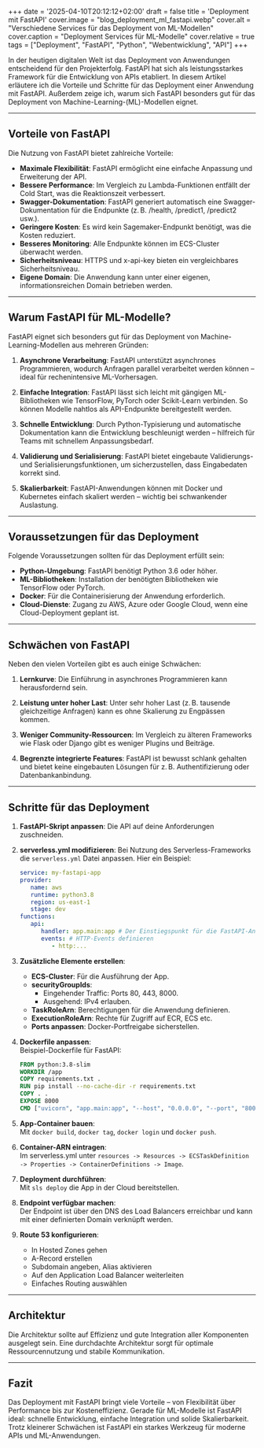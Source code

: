 +++
date = '2025-04-10T20:12:12+02:00'
draft = false
title = 'Deployment mit FastAPI'
cover.image = "blog_deployment_ml_fastapi.webp"
cover.alt = "Verschiedene Services für das Deployment von ML-Modellen"
cover.caption = "Deployment Services für ML-Modelle"
cover.relative = true
tags = ["Deployment", "FastAPI", "Python", "Webentwicklung", "API"]
+++

In der heutigen digitalen Welt ist das Deployment von Anwendungen entscheidend für den Projekterfolg. FastAPI hat sich als leistungsstarkes Framework für die Entwicklung von APIs etabliert. In diesem Artikel erläutere ich die Vorteile und Schritte für das Deployment einer Anwendung mit FastAPI. Außerdem zeige ich, warum sich FastAPI besonders gut für das Deployment von Machine-Learning-(ML)-Modellen eignet.

---

## Vorteile von FastAPI

Die Nutzung von FastAPI bietet zahlreiche Vorteile:

- **Maximale Flexibilität**: FastAPI ermöglicht eine einfache Anpassung und Erweiterung der API.
- **Bessere Performance**: Im Vergleich zu Lambda-Funktionen entfällt der Cold Start, was die Reaktionszeit verbessert.
- **Swagger-Dokumentation**: FastAPI generiert automatisch eine Swagger-Dokumentation für die Endpunkte (z. B. /health, /predict1, /predict2 usw.).
- **Geringere Kosten**: Es wird kein Sagemaker-Endpunkt benötigt, was die Kosten reduziert.
- **Besseres Monitoring**: Alle Endpunkte können im ECS-Cluster überwacht werden.
- **Sicherheitsniveau**: HTTPS und x-api-key bieten ein vergleichbares Sicherheitsniveau.
- **Eigene Domain**: Die Anwendung kann unter einer eigenen, informationsreichen Domain betrieben werden.

---

## Warum FastAPI für ML-Modelle?

FastAPI eignet sich besonders gut für das Deployment von Machine-Learning-Modellen aus mehreren Gründen:

1. **Asynchrone Verarbeitung**: FastAPI unterstützt asynchrones Programmieren, wodurch Anfragen parallel verarbeitet werden können – ideal für rechenintensive ML-Vorhersagen.

2. **Einfache Integration**: FastAPI lässt sich leicht mit gängigen ML-Bibliotheken wie TensorFlow, PyTorch oder Scikit-Learn verbinden. So können Modelle nahtlos als API-Endpunkte bereitgestellt werden.

3. **Schnelle Entwicklung**: Durch Python-Typisierung und automatische Dokumentation kann die Entwicklung beschleunigt werden – hilfreich für Teams mit schnellem Anpassungsbedarf.

4. **Validierung und Serialisierung**: FastAPI bietet eingebaute Validierungs- und Serialisierungsfunktionen, um sicherzustellen, dass Eingabedaten korrekt sind.

5. **Skalierbarkeit**: FastAPI-Anwendungen können mit Docker und Kubernetes einfach skaliert werden – wichtig bei schwankender Auslastung.

---

## Voraussetzungen für das Deployment

Folgende Voraussetzungen sollten für das Deployment erfüllt sein:

- **Python-Umgebung**: FastAPI benötigt Python 3.6 oder höher.
- **ML-Bibliotheken**: Installation der benötigten Bibliotheken wie TensorFlow oder PyTorch.
- **Docker**: Für die Containerisierung der Anwendung erforderlich.
- **Cloud-Dienste**: Zugang zu AWS, Azure oder Google Cloud, wenn eine Cloud-Deployment geplant ist.

---

## Schwächen von FastAPI

Neben den vielen Vorteilen gibt es auch einige Schwächen:

1. **Lernkurve**: Die Einführung in asynchrones Programmieren kann herausfordernd sein.

2. **Leistung unter hoher Last**: Unter sehr hoher Last (z. B. tausende gleichzeitige Anfragen) kann es ohne Skalierung zu Engpässen kommen.

3. **Weniger Community-Ressourcen**: Im Vergleich zu älteren Frameworks wie Flask oder Django gibt es weniger Plugins und Beiträge.

4. **Begrenzte integrierte Features**: FastAPI ist bewusst schlank gehalten und bietet keine eingebauten Lösungen für z. B. Authentifizierung oder Datenbankanbindung.

---

## Schritte für das Deployment

1. **FastAPI-Skript anpassen**: Die API auf deine Anforderungen zuschneiden.

2. **serverless.yml modifizieren**: Bei Nutzung des Serverless-Frameworks die `serverless.yml` Datei anpassen. Hier ein Beispiel:

   ```yaml
   service: my-fastapi-app 
   provider:
      name: aws
      runtime: python3.8
      region: us-east-1
      stage: dev
   functions:
      api:
         handler: app.main:app # Der Einstiegspunkt für die FastAPI-Anwendung
         events: # HTTP-Events definieren
            - http:...
   ```  

3. **Zusätzliche Elemente erstellen**:
    - **ECS-Cluster**: Für die Ausführung der App.
    - **securityGroupIds**:
        - Eingehender Traffic: Ports 80, 443, 8000.
        - Ausgehend: IPv4 erlauben.
    - **TaskRoleArn**: Berechtigungen für die Anwendung definieren.
    - **ExecutionRoleArn**: Rechte für Zugriff auf ECR, ECS etc.
    - **Ports anpassen**: Docker-Portfreigabe sicherstellen.

4. **Dockerfile anpassen**:  
   Beispiel-Dockerfile für FastAPI:

   ```dockerfile
   FROM python:3.8-slim
   WORKDIR /app
   COPY requirements.txt .
   RUN pip install --no-cache-dir -r requirements.txt
   COPY . .
   EXPOSE 8000
   CMD ["uvicorn", "app.main:app", "--host", "0.0.0.0", "--port", "8000"]
   ```

5. **App-Container bauen**:  
   Mit `docker build`, `docker tag`, `docker login` und `docker push`.

6. **Container-ARN eintragen**:  
   Im serverless.yml unter `resources -> Resources -> ECSTaskDefinition -> Properties -> ContainerDefinitions -> Image`.

7. **Deployment durchführen**:  
   Mit `sls deploy` die App in der Cloud bereitstellen.

8. **Endpoint verfügbar machen**:  
   Der Endpoint ist über den DNS des Load Balancers erreichbar und kann mit einer definierten Domain verknüpft werden.

9. **Route 53 konfigurieren**:
    - In Hosted Zones gehen
    - A-Record erstellen
    - Subdomain angeben, Alias aktivieren
    - Auf den Application Load Balancer weiterleiten
    - Einfaches Routing auswählen

---

## Architektur

Die Architektur sollte auf Effizienz und gute Integration aller Komponenten ausgelegt sein. Eine durchdachte Architektur sorgt für optimale Ressourcennutzung und stabile Kommunikation.

---

## Fazit

Das Deployment mit FastAPI bringt viele Vorteile – von Flexibilität über Performance bis zur Kosteneffizienz. Gerade für ML-Modelle ist FastAPI ideal: schnelle Entwicklung, einfache Integration und solide Skalierbarkeit. Trotz kleinerer Schwächen ist FastAPI ein starkes Werkzeug für moderne APIs und ML-Anwendungen.
